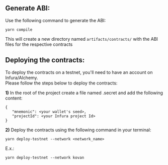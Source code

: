 ## Generate ABI:
Use the following command to generate the ABI:    

    yarn compile
    
This will create a new directory named `artifacts/contracts/` with the ABI files for the respective contracts

## Deploying the contracts:
To deploy the contracts on a testnet, you'll need to have an account on Infura/Alchemy.  
Please follow the steps below to deploy the contracts:

**1)** In the root of the project create a file named .secret and add the following content:  
```
{
   "mnemonic": <your wallet's seed>,
   "projectId": <your Infura project Id>
}
```

**2)** Deploy the contracts using the following command in your terminal:  
```
yarn deploy-testnet --network <network_name>
```
E.x.: 
```
yarn deploy-testnet --network kovan
```
